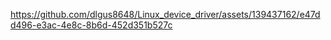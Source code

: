 https://github.com/dlgus8648/Linux_device_driver/assets/139437162/e47dd496-e3ac-4e8c-8b6d-452d351b527c
